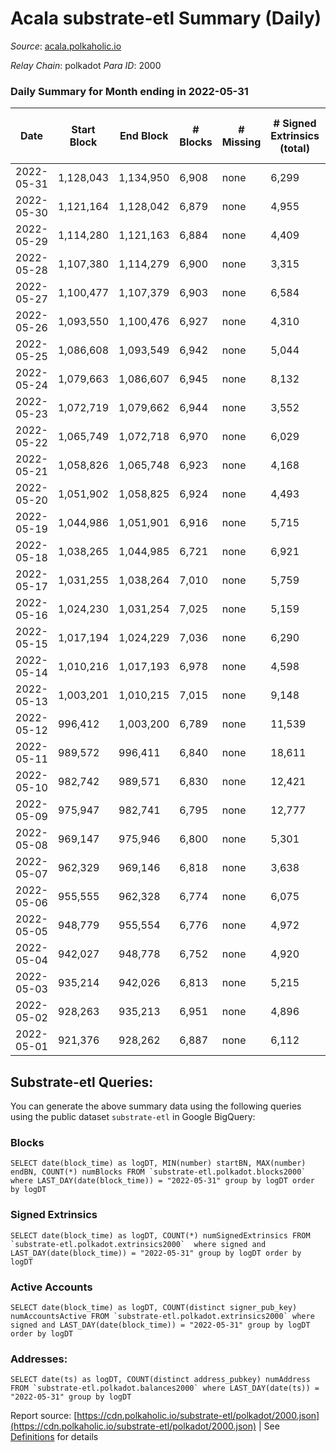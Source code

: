 # Acala substrate-etl Summary (Daily)

_Source_: [acala.polkaholic.io](https://acala.polkaholic.io)

*Relay Chain*: polkadot
*Para ID*: 2000



### Daily Summary for Month ending in 2022-05-31


| Date | Start Block | End Block | # Blocks | # Missing | # Signed Extrinsics (total) | # Active Accounts | # Addresses with Balances | # Events | # Transfers | # XCM Transfers In | # XCM Transfers Out |
| ---- | ----------- | --------- | -------- | --------- | --------------------------- | ----------------- | ------------------------- | -------- | ----------- | ------------------ | ------------------- |
| 2022-05-31 | 1,128,043 | 1,134,950 | 6,908 | none  | 6,299 | 996 | 158,241 | 102,680 | 14,407 ($21,547,267.23) | 231 ($11,729,506.39) | 112 ($11,357,427.41) |
| 2022-05-30 | 1,121,164 | 1,128,042 | 6,879 | none  | 4,955 | 1,037 | 158,147 | 95,053 | 13,197 ($5,986,596.78) | 207 ($212,846.73) | 117 ($222,185.86) |
| 2022-05-29 | 1,114,280 | 1,121,163 | 6,884 | none  | 4,409 | 807 | 158,042 | 90,132 | 12,671 ($2,146,148.94) | 181 ($143,526.17) | 58 ($123,727.97) |
| 2022-05-28 | 1,107,380 | 1,114,279 | 6,900 | none  | 3,315 | 897 | 157,963 | 84,112 | 11,676 ($1,913,844.01) | 209 ($228,502.24) | 63 ($303,133.86) |
| 2022-05-27 | 1,100,477 | 1,107,379 | 6,903 | none  | 6,584 | 931 | 157,849 | 108,193 | 15,916 ($5,815,300.12) | 245 ($629,003.33) | 115 ($669,061.14) |
| 2022-05-26 | 1,093,550 | 1,100,476 | 6,927 | none  | 4,310 | 996 | 157,727 | 93,276 | 13,506 ($4,843,012.95) | 257 ($325,907.61) | 84 ($568,131.98) |
| 2022-05-25 | 1,086,608 | 1,093,549 | 6,942 | none  | 5,044 | 1,964 | 157,636 | 102,510 | 14,181 ($4,998,328.54) | 242 ($685,899.52) | 111 ($508,447.91) |
| 2022-05-24 | 1,079,663 | 1,086,607 | 6,945 | none  | 8,132 | 2,783 | 158,581 | 125,221 | 17,171 ($20,695,232.66) | 294 ($2,454,579.75) | 130 ($2,410,373.04) |
| 2022-05-23 | 1,072,719 | 1,079,662 | 6,944 | none  | 3,552 | 905 | 160,245 | 87,171 | 12,226 ($3,265,838.18) | 246 ($230,763.61) | 69 ($587,705.38) |
| 2022-05-22 | 1,065,749 | 1,072,718 | 6,970 | none  | 6,029 | 927 | 160,151 | 102,091 | 14,763 ($3,183,459.21) | 253 ($586,218.30) | 72 ($237,005.27) |
| 2022-05-21 | 1,058,826 | 1,065,748 | 6,923 | none  | 4,168 | 942 | 160,048 | 92,377 | 13,145 ($5,101,028.70) | 301 ($365,034.49) | 53 ($581,212.49) |
| 2022-05-20 | 1,051,902 | 1,058,825 | 6,924 | none  | 4,493 | 1,070 | 159,954 | 95,130 | 13,673 ($12,582,863.06) | 313 ($720,464.25) | 49 ($827,711.33) |
| 2022-05-19 | 1,044,986 | 1,051,901 | 6,916 | none  | 5,715 | 1,347 | 159,860 | 106,735 | 15,583 ($7,916,301.40) | 407 ($538,233.24) | 86 ($1,147,038.25) |
| 2022-05-18 | 1,038,265 | 1,044,985 | 6,721 | none  | 6,921 | 1,197 | 159,732 | 152,453 | 24,692 ($11,429,291.93) | 362 ($1,071,465.87) | 95 ($950,203.01) |
| 2022-05-17 | 1,031,255 | 1,038,264 | 7,010 | none  | 5,759 | 1,151 | 159,512 | 103,143 | 13,997 ($13,382,151.47) | 352 ($1,004,797.68) | 111 ($933,432.18) |
| 2022-05-16 | 1,024,230 | 1,031,254 | 7,025 | none  | 5,159 | 1,135 | 159,382 | 97,482 | 13,170 ($6,388,815.98) | 315 ($483,227.58) | 73 ($493,705.21) |
| 2022-05-15 | 1,017,194 | 1,024,229 | 7,036 | none  | 6,290 | 1,055 | 159,256 | 105,645 | 14,597 ($5,796,918.75) | 303 ($358,125.53) | 68 ($450,493.90) |
| 2022-05-14 | 1,010,216 | 1,017,193 | 6,978 | none  | 4,598 | 1,043 | 159,122 | 92,985 | 12,441 ($7,267,285.94) | 306 ($1,086,038.92) | 71 ($1,143,046.10) |
| 2022-05-13 | 1,003,201 | 1,010,215 | 7,015 | none  | 9,148 | 1,538 | 158,987 | 129,092 | 18,417 ($12,579,938.85) | 454 ($877,185.58) | 128 ($2,135,550.42) |
| 2022-05-12 | 996,412 | 1,003,200 | 6,789 | none  | 11,539 | 2,179 | 158,815 | 155,196 | 23,189 ($39,344,332.42) | 704 ($5,952,185.40) | 188 ($5,815,404.83) |
| 2022-05-11 | 989,572 | 996,411 | 6,840 | none  | 18,611 | 3,120 | 158,572 | 225,284 | 34,943 ($83,225,472.13) | 1,286 ($31,407,499.96) | 229 ($30,119,222.20) |
| 2022-05-10 | 982,742 | 989,571 | 6,830 | none  | 12,421 | 2,565 | 158,280 | 153,137 | 22,337 ($45,460,731.34) | 1,395 ($13,620,440.90) | 118 ($11,415,021.51) |
| 2022-05-09 | 975,947 | 982,741 | 6,795 | none  | 12,777 | 1,959 |  | 146,143 | 22,359 ($15,789,531.14) | 562 ($625,474.64) | 145 ($560,921.84) |
| 2022-05-08 | 969,147 | 975,946 | 6,800 | none  | 5,301 | 1,157 | 157,877 | 83,775 | 11,562 ($8,767,771.93) | 217 ($238,508.94) | 90 ($219,090.94) |
| 2022-05-07 | 962,329 | 969,146 | 6,818 | none  | 3,638 | 871 | 157,788 | 70,289 | 9,158 ($30,420,692.87) | 141 ($325,348.16) | 85 ($189,283.34) |
| 2022-05-06 | 955,555 | 962,328 | 6,774 | none  | 6,075 | 1,032 | 157,705 | 85,344 | 11,542 ($46,280,728.91) | 196 ($126,204.13) | 132 ($233,833.52) |
| 2022-05-05 | 948,779 | 955,554 | 6,776 | none  | 4,972 | 1,137 |  | 78,546 | 10,419 ($6,113,389.18) | 138 ($95,491.66) | 110 ($356,204.73) |
| 2022-05-04 | 942,027 | 948,778 | 6,752 | none  | 4,920 | 1,171 | 157,506 | 76,250 | 10,273 ($7,604,023.66) |   |   |
| 2022-05-03 | 935,214 | 942,026 | 6,813 | none  | 5,215 | 901 | 157,402 | 79,188 | 10,533 ($4,997,198.30) |   |   |
| 2022-05-02 | 928,263 | 935,213 | 6,951 | none  | 4,896 | 997 | 157,321 | 78,738 | 10,453 ($5,507,879.20) |   |   |
| 2022-05-01 | 921,376 | 928,262 | 6,887 | none  | 6,112 | 1,263 | 157,234 | 87,434 | 11,746 ($6,826,313.36) |   |   |

## Substrate-etl Queries:
You can generate the above summary data using the following queries using the public dataset `substrate-etl` in Google BigQuery:


### Blocks
```
SELECT date(block_time) as logDT, MIN(number) startBN, MAX(number) endBN, COUNT(*) numBlocks FROM `substrate-etl.polkadot.blocks2000`  where LAST_DAY(date(block_time)) = "2022-05-31" group by logDT order by logDT
```


### Signed Extrinsics
```
SELECT date(block_time) as logDT, COUNT(*) numSignedExtrinsics FROM `substrate-etl.polkadot.extrinsics2000`  where signed and LAST_DAY(date(block_time)) = "2022-05-31" group by logDT order by logDT
```


### Active Accounts
```
SELECT date(block_time) as logDT, COUNT(distinct signer_pub_key) numAccountsActive FROM `substrate-etl.polkadot.extrinsics2000` where signed and LAST_DAY(date(block_time)) = "2022-05-31" group by logDT order by logDT
```


### Addresses:
```
SELECT date(ts) as logDT, COUNT(distinct address_pubkey) numAddress FROM `substrate-etl.polkadot.balances2000` where LAST_DAY(date(ts)) = "2022-05-31" group by logDT
```



Report source: [https://cdn.polkaholic.io/substrate-etl/polkadot/2000.json](https://cdn.polkaholic.io/substrate-etl/polkadot/2000.json) | See [Definitions](/DEFINITIONS.md) for details
